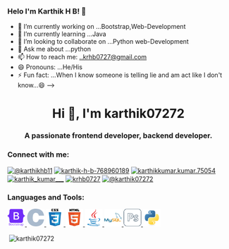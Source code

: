 ### Helo I'm Karthik H B! 👋


- 🔭 I’m currently working on ...Bootstrap,Web-Development
- 🌱 I’m currently learning ...Java
- 👯 I’m looking to collaborate on ...Python web-Development
- 💬 Ask me about ...python
- 📫 How to reach me: ..krhb0727@gmail.com
- 😄 Pronouns: ...He/His
- ⚡ Fun fact: ...When I know someone is telling lie and am act like I don't know...😄
-->



<h1 align="center">Hi 👋, I'm karthik07272</h1>
<h3 align="center">A passionate frontend developer, backend developer.</h3>

<h3 align="left">Connect with me:</h3>
<p align="left">
<a href="https://twitter.com/@karthikhb11" target="blank"><img align="center" src="https://cdn.jsdelivr.net/npm/simple-icons@3.0.1/icons/twitter.svg" alt="@karthikhb11" height="30" width="40" /></a>
<a href="https://linkedin.com/in/karthik-h-b-768960189" target="blank"><img align="center" src="https://cdn.jsdelivr.net/npm/simple-icons@3.0.1/icons/linkedin.svg" alt="karthik-h-b-768960189" height="30" width="40" /></a>
<a href="https://fb.com/karthikkumar.kumar.75054" target="blank"><img align="center" src="https://cdn.jsdelivr.net/npm/simple-icons@3.0.1/icons/facebook.svg" alt="karthikkumar.kumar.75054" height="30" width="40" /></a>
<a href="https://instagram.com/karthik_kumar___" target="blank"><img align="center" src="https://cdn.jsdelivr.net/npm/simple-icons@3.0.1/icons/instagram.svg" alt="karthik_kumar___" height="30" width="40" /></a>
<a href="https://www.hackerrank.com/krhb0727" target="blank"><img align="center" src="https://cdn.jsdelivr.net/npm/simple-icons@3.0.1/icons/hackerrank.svg" alt="krhb0727" height="30" width="40" /></a>
<a href="https://www.hackerearth.com/@karthik07272" target="blank"><img align="center" src="https://cdn.jsdelivr.net/npm/simple-icons@3.0.1/icons/hackerearth.svg" alt="@karthik07272" height="30" width="40" /></a>
</p>

<h3 align="left">Languages and Tools:</h3>
<p align="left"> <a href="https://getbootstrap.com" target="_blank"> <img src="https://raw.githubusercontent.com/devicons/devicon/master/icons/bootstrap/bootstrap-plain-wordmark.svg" alt="bootstrap" width="40" height="40"/> </a> <a href="https://www.cprogramming.com/" target="_blank"> <img src="https://raw.githubusercontent.com/devicons/devicon/master/icons/c/c-original.svg" alt="c" width="40" height="40"/> </a> <a href="https://www.w3schools.com/css/" target="_blank"> <img src="https://raw.githubusercontent.com/devicons/devicon/master/icons/css3/css3-original-wordmark.svg" alt="css3" width="40" height="40"/> </a> <a href="https://www.w3.org/html/" target="_blank"> <img src="https://raw.githubusercontent.com/devicons/devicon/master/icons/html5/html5-original-wordmark.svg" alt="html5" width="40" height="40"/> </a> <a href="https://www.java.com" target="_blank"> <img src="https://raw.githubusercontent.com/devicons/devicon/master/icons/java/java-original.svg" alt="java" width="40" height="40"/> </a> <a href="https://www.mysql.com/" target="_blank"> <img src="https://raw.githubusercontent.com/devicons/devicon/master/icons/mysql/mysql-original-wordmark.svg" alt="mysql" width="40" height="40"/> </a> <a href="https://www.photoshop.com/en" target="_blank"> <img src="https://raw.githubusercontent.com/devicons/devicon/master/icons/photoshop/photoshop-line.svg" alt="photoshop" width="40" height="40"/> </a> <a href="https://www.python.org" target="_blank"> <img src="https://raw.githubusercontent.com/devicons/devicon/master/icons/python/python-original.svg" alt="python" width="40" height="40"/> </a> </p>

<p>&nbsp;<img align="center" src="https://github-readme-stats.vercel.app/api?username=karthik07272&show_icons=true&locale=en" alt="karthik07272" /></p>
